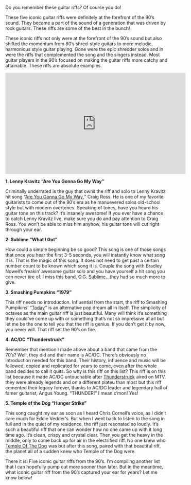 <p>Do you remember these guitar riffs? Of course you do!</p>

<p>These five iconic guitar riffs were definitely at the forefront of the 90’s sound. They became a part of the sound of a generation that was driven by rock guitars. 
These riffs are some of the best in the bunch!</p>

<p>These iconic riffs not only were at the forefront of the 90’s sound but also shifted the momentum from 80’s shred-style guitars to more melodic,
harmonious style guitar playing. Gone were the epic shredder solos and in were the riffs that complemented the song and the singers instead. Most guitar players in 
the 90’s focused on making the guitar riffs more catchy and attainable. These riffs are absolute examples.</p>

<iframe width="560" height="315" src="https://www.youtube.com/embed/fSxxLt9nOUI" frameborder="0" allow="accelerometer; autoplay; encrypted-media; gyroscope; picture-in-picture" allowfullscreen=""></iframe>

<p><b>1. Lenny Kravitz “Are You Gonna Go My Way”<b></b></b></p>

<p>Criminally underrated is the guy that owns the riff and solo to Lenny Kravitz hit song “<a target="_blank" href="https://www.amazon.com/gp/product/B07BQN133Y/ref=as_li_tl?ie=UTF8&amp;camp=1789&amp;creative=9325&amp;creativeASIN=B07BQN133Y&amp;linkCode=as2&amp;tag=ftlg03-20&amp;linkId=51324082638941bf04dff304d51e2805">Are You Gonna Go My Way</a><img src="//ir-na.amazon-adsystem.com/e/ir?t=ftlg03-20&amp;l=am2&amp;o=1&amp;a=B07BQN133Y" width="1" height="1" border="0" alt="" style="border:none !important; margin:0px !important;" />,” Craig Ross. He is one of my
favorite guitarists to come out of the 90’s era as he manuevered solos old-school style but with modern overtones. Speaking of tones, 
have you heard his guitar tone on this track? It’s insanely awesome! If you ever have a chance to catch Lenny Kravitz live, make sure you do
and pay attention to Craig Ross. You won’t be able to miss him anyhow, his guitar tone will cut right through your ear.</p>

<p><b>2. Sublime “What I Got”<b></b></b></p>

<p>How could a simple beginning be so good? This song is one of those songs that once you hear the first 3-5 seconds, you will instantly know what
song it is. That is the magic of this song. It does not need to get past a certain number count to be known which song it is. Couple the song
with Bradley Nowell’s freakin’ awesome guitar solo and you have yourself a hit song you can never tire of. I miss this band, O.G. <a target="_blank" href="https://www.amazon.com/gp/product/B000WR1I02/ref=as_li_tl?ie=UTF8&amp;camp=1789&amp;creative=9325&amp;creativeASIN=B000WR1I02&amp;linkCode=as2&amp;tag=ftlg03-20&amp;linkId=61814292e6b903c1fc7a3f9482d78f03">Sublime</a><img src="//ir-na.amazon-adsystem.com/e/ir?t=ftlg03-20&amp;l=am2&amp;o=1&amp;a=B000WR1I02" width="1" height="1" border="0" alt="" style="border:none !important; margin:0px !important;" />…they had 
so much more to give.</p>

<p><b>3. Smashing Pumpkins “1979”<b></b></b></p>

<p>This riff needs no introduction. Influential from the start, the riff to Smashing Pumpikins’ “<a target="_blank" href="https://www.amazon.com/gp/product/B008Z9L8QI/ref=as_li_tl?ie=UTF8&amp;camp=1789&amp;creative=9325&amp;creativeASIN=B008Z9L8QI&amp;linkCode=as2&amp;tag=ftlg03-20&amp;linkId=a4d1de92ece2f24a2539be8b29348f90">Today</a><img src="//ir-na.amazon-adsystem.com/e/ir?t=ftlg03-20&amp;l=am2&amp;o=1&amp;a=B008Z9L8QI" width="1" height="1" border="0" alt="" style="border:none !important; margin:0px !important;" />” is an alternative pop dream all in itself.
The simplicity of octaves as the main guitar riff is just beautiful. Many will think it’s something they could’ve come up with or 
something that’s not so impressive at all but let me be the one to tell you that the riff is genius. If you don’t get it by now, you never will. 
That riff set the 90’s on fire.</p>

<p><b>4. AC/DC “Thunderstruck”<b></b></b></p>

<p>Remember that mention I made above about a band that came from the 70’s? Well, they did and their name is AC/DC. There’s obviously no 
introduction needed for this band. Their history, influence and music will be followed, copied and replicated for years to come, even after the whole 
band decides to call it quits. So why is this riff on this list? This riff is on this list because it made AC/DC untouchable after <a target="_blank" href="https://www.amazon.com/gp/product/B0000C0FMG/ref=as_li_tl?ie=UTF8&amp;camp=1789&amp;creative=9325&amp;creativeASIN=B0000C0FMG&amp;linkCode=as2&amp;tag=ftlg03-20&amp;linkId=7b68c82aaf05b324f2d9f10a2e16cf2f">Thunderstruck</a><img src="//ir-na.amazon-adsystem.com/e/ir?t=ftlg03-20&amp;l=am2&amp;o=1&amp;a=B0000C0FMG" width="1" height="1" border="0" alt="" style="border:none !important; margin:0px !important;" /> aired on MTV.
they were already legends and on a different plateu than most but this riff cemented their legacy forever, thanks to AC/DC leader and legendary hall 
of famer guitarist, Angus Young. “THUNDER!” I mean c’mon! Yes!</p>

<p><b>5. Temple of the Dog “Hunger Strike”<b></b></b></p>

<p>This song caught my ear as soon as I heard Chris Cornell’s voice, as I didn’t care much for Eddie Vedder’s. But when I went back to listen to the song
in full and in the quiet of my residence, the riff just resonated so loudly. It’s such a beautiful riff that one can wonder how no one came up with it
long time ago. It’s clean, crispy and crystal clear. Then you get the heavy in the middle, only to come back up for air in the electrified riff. No one knew
who <a target="_blank" href="https://www.amazon.com/gp/product/B001NTUAFC/ref=as_li_tl?ie=UTF8&amp;camp=1789&amp;creative=9325&amp;creativeASIN=B001NTUAFC&amp;linkCode=as2&amp;tag=ftlg03-20&amp;linkId=5cf87a714069ac3c5b30f17cf449e3cc">Temple Of The Dog</a><img src="//ir-na.amazon-adsystem.com/e/ir?t=ftlg03-20&amp;l=am2&amp;o=1&amp;a=B001NTUAFC" width="1" height="1" border="0" alt="" style="border:none !important; margin:0px !important;" /> was but after this song, paired with that beautiful riff, the planet all of a sudden knew who Temple of the Dog were.</p>

<p>There it is! Five iconic guitar riffs from the 90’s. I’m compiling another list that I can hopefully pump out more sooner than later. But in the
meantime, what iconic guitar riff from the 90’s captured your ear for years? Let me know below!</p>
